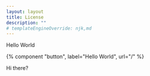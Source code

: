 ```yaml
---
layout: layout
title: License
description: ""
# templateEngineOverride: njk,md
---
```


Hello World

{% component "button", label="Hello World", url="/" %}

Hi there?
